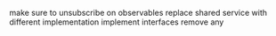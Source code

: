 make sure to unsubscribe on observables
replace shared service with different implementation
implement interfaces
remove any